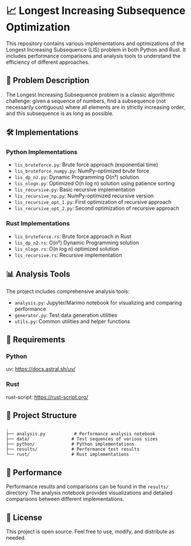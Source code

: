 # 📈 Longest Increasing Subsequence Optimization

This repository contains various implementations and optimizations of the Longest Increasing Subsequence (LIS) problem in both Python and Rust. It includes performance comparisons and analysis tools to understand the efficiency of different approaches.

## 🎯 Problem Description

The Longest Increasing Subsequence problem is a classic algorithmic challenge: given a sequence of numbers, find a subsequence (not necessarily contiguous) where all elements are in strictly increasing order, and this subsequence is as long as possible.

## 🛠️ Implementations

### Python Implementations

- `lis_bruteforce.py`: Brute force approach (exponential time)
- `lis_bruteforce_numpy.py`: NumPy-optimized brute force
- `lis_dp_n2.py`: Dynamic Programming O(n²) solution
- `lis_nlogn.py`: Optimized O(n log n) solution using patience sorting
- `lis_recursive.py`: Basic recursive implementation
- `lis_recursive_np.py`: NumPy-optimized recursive version
- `lis_recursive_opt_1.py`: First optimization of recursive approach
- `lis_recursive_opt_2.py`: Second optimization of recursive approach

### Rust Implementations

- `lis_bruteforce.rs`: Brute force approach in Rust
- `lis_dp_n2.rs`: O(n²) Dynamic Programming solution
- `lis_nlogn.rs`: O(n log n) optimized solution
- `lis_recursive.rs`: Recursive implementation

## 📊 Analysis Tools

The project includes comprehensive analysis tools:

- `analysis.py`: Jupyter/Marimo notebook for visualizing and comparing performance
- `generator.py`: Test data generation utilities
- `utils.py`: Common utilities and helper functions

## 🔧 Requirements

### Python
uv: https://docs.astral.sh/uv/

### Rust
rust-script: https://rust-script.org/

## 📁 Project Structure

```
.
├── analysis.py           # Performance analysis notebook
├── data/                # Test sequences of various sizes
├── python/              # Python implementations
├── results/             # Performance test results
└── rust/                # Rust implementations
```

## 🚀 Performance

Performance results and comparisons can be found in the `results/` directory. The analysis notebook provides visualizations and detailed comparisons between different implementations.

## 📄 License

This project is open source. Feel free to use, modify, and distribute as needed.
